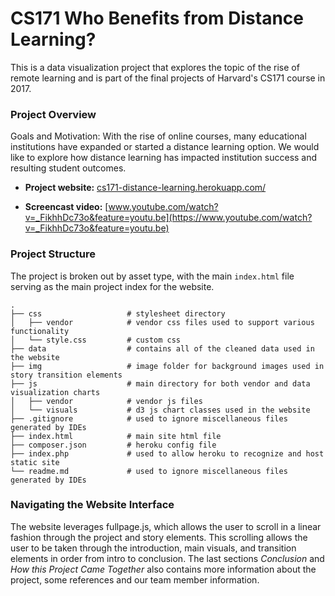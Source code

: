 # CS171 Who Benefits from Distance Learning?

This is a data visualization project that explores the topic of the rise of remote learning and is part of the final projects of Harvard's CS171 course in 2017. 


### Project Overview

Goals and Motivation: With the rise of online courses, many educational institutions have expanded or started a distance learning option. We would like to explore how distance learning has impacted institution success and resulting student outcomes.

- **Project website:** [cs171-distance-learning.herokuapp.com/](https://cs171-distance-learning.herokuapp.com/)


- **Screencast video:** [www.youtube.com/watch?v=_FikhhDc73o&feature=youtu.be](https://www.youtube.com/watch?v=_FikhhDc73o&feature=youtu.be)


### **Project Structure** 
The project is broken out by asset type, with the main `index.html` file serving as the main project index for the website. 

    .
    ├── css                   # stylesheet directory 
    │   ├── vendor            # vendor css files used to support various functionality 
    │   └── style.css         # custom css 
    ├── data                  # contains all of the cleaned data used in the website 
    ├── img                   # image folder for background images used in story transition elements 
    ├── js                    # main directory for both vendor and data visualization charts 
    │   ├── vendor            # vendor js files 
    │   └── visuals           # d3 js chart classes used in the website 
    ├── .gitignore            # used to ignore miscellaneous files generated by IDEs 
    ├── index.html            # main site html file 
    ├── composer.json         # heroku config file 
    ├── index.php             # used to allow heroku to recognize and host static site 
    └── readme.md             # used to ignore miscellaneous files generated by IDEs 


### **Navigating the Website Interface** 
The website leverages fullpage.js, which allows the user to scroll in a linear fashion through the project and story elements. This scrolling allows the user to be taken through the introduction, main visuals, and transition elements in order from intro to conclusion. The last sections *Conclusion* and *How this Project Came Together* also contains more information about the project, some references and our team member information.







